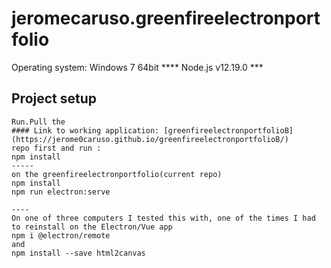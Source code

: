 # jeromecaruso.greenfireelectronportfolio
Operating system: Windows 7 64bit
**** Node.js v12.19.0  ***

## Project setup
```
Run.Pull the  
#### Link to working application: [greenfireelectronportfolioB](https://jerome0caruso.github.io/greenfireelectronportfolioB/)
repo first and run :
npm install
-----
on the greenfireelectronportfolio(current repo)
npm install
npm run electron:serve

----
On one of three computers I tested this with, one of the times I had to reinstall on the Electron/Vue app
npm i @electron/remote
and 
npm install --save html2canvas




